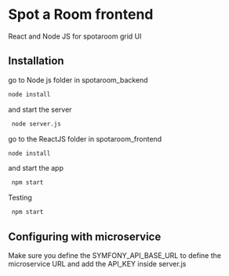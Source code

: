 # Spot a Room frontend

React and Node JS for spotaroom grid UI
## Installation

go to Node js folder in spotaroom_backend

```bash
node install
```
and start the server

```bash
 node server.js
```

go to the ReactJS folder in spotaroom_frontend

```bash
node install
```
and start the app

```bash
 npm start
```

Testing
```bash
 npm start
```

## Configuring with microservice

Make sure you define the SYMFONY_API_BASE_URL to define the microservice URL
and add the API_KEY inside server.js

